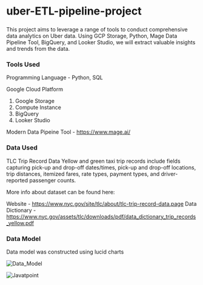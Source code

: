 # uber-ETL-pipeline-project

### 

This project aims to leverage a range of tools to conduct comprehensive data analytics on Uber data. Using GCP Storage, Python, Mage Data Pipeline Tool, BigQuery, and Looker Studio, we will extract valuable insights and trends from the data.

### Tools Used

Programming Language - Python, SQL

Google Cloud Platform
1. Google Storage
2. Compute Instance
3. BigQuery
4. Looker Studio

Modern Data Pipeine Tool - https://www.mage.ai/

### Data Used

TLC Trip Record Data Yellow and green taxi trip records include fields capturing pick-up and drop-off dates/times, pick-up and drop-off locations, trip distances, itemized fares, rate types, payment types, and driver-reported passenger counts.

More info about dataset can be found here:

Website - https://www.nyc.gov/site/tlc/about/tlc-trip-record-data.page
Data Dictionary - https://www.nyc.gov/assets/tlc/downloads/pdf/data_dictionary_trip_records_yellow.pdf


### Data Model

Data model was constructed using lucid charts

![Data_Model](C:\Users\mateu\Downloads\Uber_Data_Pipeline\Uber_Data_Model.png)  

![Javatpoint](https://media-exp1.licdn.com/dms/image/C4D0BAQEwg5FK93uumQ/company-logo_200_200/0/1519923012279?e=2147483647&v=beta&t=63CNoS8OTR4lHjPhHSO7eFFqwLGwYunWfyDBV3tdc0c)  
